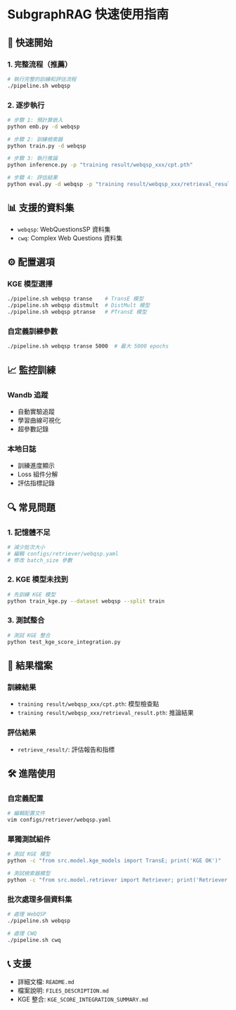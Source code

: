 # SubgraphRAG 快速使用指南

## 🚀 快速開始

### 1. 完整流程（推薦）
```bash
# 執行完整的訓練和評估流程
./pipeline.sh webqsp
```

### 2. 逐步執行
```bash
# 步驟 1: 預計算嵌入
python emb.py -d webqsp

# 步驟 2: 訓練檢索器
python train.py -d webqsp

# 步驟 3: 執行推論
python inference.py -p "training result/webqsp_xxx/cpt.pth"

# 步驟 4: 評估結果
python eval.py -d webqsp -p "training result/webqsp_xxx/retrieval_result.pth"
```

## 📊 支援的資料集

- `webqsp`: WebQuestionsSP 資料集
- `cwq`: Complex Web Questions 資料集

## ⚙️ 配置選項

### KGE 模型選擇
```bash
./pipeline.sh webqsp transe    # TransE 模型
./pipeline.sh webqsp distmult  # DistMult 模型
./pipeline.sh webqsp ptranse   # PTransE 模型
```

### 自定義訓練參數
```bash
./pipeline.sh webqsp transe 5000  # 最大 5000 epochs
```

## 📈 監控訓練

### Wandb 追蹤
- 自動實驗追蹤
- 學習曲線可視化
- 超參數記錄

### 本地日誌
- 訓練進度顯示
- Loss 組件分解
- 評估指標記錄

## 🔍 常見問題

### 1. 記憶體不足
```bash
# 減少批次大小
# 編輯 configs/retriever/webqsp.yaml
# 修改 batch_size 參數
```

### 2. KGE 模型未找到
```bash
# 先訓練 KGE 模型
python train_kge.py --dataset webqsp --split train
```

### 3. 測試整合
```bash
# 測試 KGE 整合
python test_kge_score_integration.py
```

## 📁 結果檔案

### 訓練結果
- `training result/webqsp_xxx/cpt.pth`: 模型檢查點
- `training result/webqsp_xxx/retrieval_result.pth`: 推論結果

### 評估結果
- `retrieve_result/`: 評估報告和指標

## 🛠️ 進階使用

### 自定義配置
```bash
# 編輯配置文件
vim configs/retriever/webqsp.yaml
```

### 單獨測試組件
```bash
# 測試 KGE 模型
python -c "from src.model.kge_models import TransE; print('KGE OK')"

# 測試檢索器模型
python -c "from src.model.retriever import Retriever; print('Retriever OK')"
```

### 批次處理多個資料集
```bash
# 處理 WebQSP
./pipeline.sh webqsp

# 處理 CWQ
./pipeline.sh cwq
```

## 📞 支援

- 詳細文檔: `README.md`
- 檔案說明: `FILES_DESCRIPTION.md`
- KGE 整合: `KGE_SCORE_INTEGRATION_SUMMARY.md`